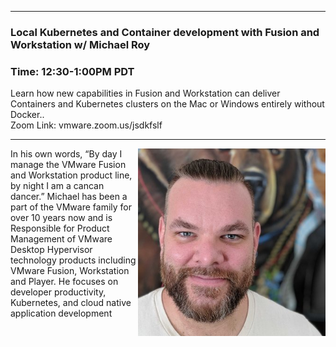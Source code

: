 <style>
  .wrapper {margin-top:75px;}
  header {top:20px!important;
  .session-wrapper{border:1px solid #36373b; border-radius:5px; padding:20px; background-color:##D3D3D3;}
  
</style>
<hr/>

### **Local Kubernetes and Container development with Fusion and Workstation w/ Michael Roy**
### **Time: 12:30-1:00PM PDT**
<div class="session-wrapper">
Learn how new capabilities in Fusion and Workstation can deliver Containers and Kubernetes clusters on the Mac or Windows entirely without Docker..<br>
Zoom Link: vmware.zoom.us/jsdkfslf 
</div>

<hr/>
<img src="wayne_witzel.jpg" alt="Michael Roy" width="300" height="300" align="right">
    
<p>In his own words, “By day I manage the VMware Fusion and Workstation product line, by night I am a cancan dancer.” Michael has been a part of the VMware family for over 10 years now and is Responsible for Product Management of VMware Desktop Hypervisor technology products including VMware Fusion, Workstation and Player. He focuses on developer productivity, Kubernetes, and cloud native application development</p>


